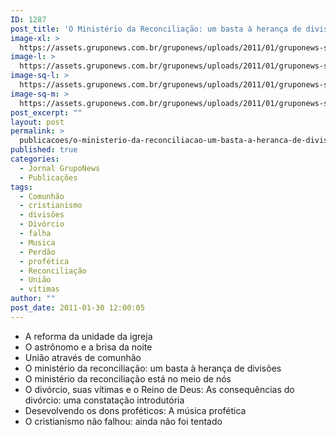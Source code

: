 ```yaml
---
ID: 1287
post_title: 'O Ministério da Reconciliação: um basta à herança de divisões'
image-xl: >
  https://assets.gruponews.com.br/gruponews/uploads/2011/01/gruponews-setembro-outubro_2010_site_Page_01.jpg
image-l: >
  https://assets.gruponews.com.br/gruponews/uploads/2011/01/gruponews-setembro-outubro_2010_site_Page_01-960x720.jpg
image-sq-l: >
  https://assets.gruponews.com.br/gruponews/uploads/2011/01/gruponews-setembro-outubro_2010_site_Page_01.jpg
image-sq-m: >
  https://assets.gruponews.com.br/gruponews/uploads/2011/01/gruponews-setembro-outubro_2010_site_Page_01-720x720.jpg
post_excerpt: ""
layout: post
permalink: >
  publicacoes/o-ministerio-da-reconciliacao-um-basta-a-heranca-de-divisoes.html
published: true
categories:
  - Jornal GrupoNews
  - Publicações
tags:
  - Comunhão
  - cristianismo
  - divisões
  - Divórcio
  - falha
  - Musica
  - Perdão
  - profética
  - Reconciliação
  - União
  - vítimas
author: ""
post_date: 2011-01-30 12:00:05
---
```

- A reforma da unidade da igreja
- O astrônomo e a brisa da noite
- União através de comunhão
- O ministério da reconciliação: um basta à herança de divisões
- O ministério da reconciliação está no meio de nós
- O divórcio, suas vítimas e o Reino de Deus: As consequências do divórcio: uma constatação introdutória
- Desevolvendo os dons proféticos: A música profética
- O cristianismo não falhou: ainda não foi tentado